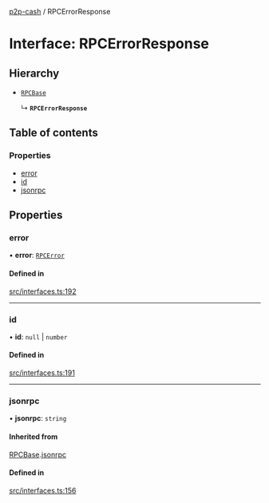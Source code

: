 [p2p-cash](../README.md) / RPCErrorResponse

# Interface: RPCErrorResponse

## Hierarchy

- [`RPCBase`](RPCBase.md)

  ↳ **`RPCErrorResponse`**

## Table of contents

### Properties

- [error](RPCErrorResponse.md#error)
- [id](RPCErrorResponse.md#id)
- [jsonrpc](RPCErrorResponse.md#jsonrpc)

## Properties

### error

• **error**: [`RPCError`](RPCError.md)

#### Defined in

[src/interfaces.ts:192](https://github.com/mainnet-pat/p2p-cash/blob/master/src/interfaces.ts#L192)

___

### id

• **id**: ``null`` \| `number`

#### Defined in

[src/interfaces.ts:191](https://github.com/mainnet-pat/p2p-cash/blob/master/src/interfaces.ts#L191)

___

### jsonrpc

• **jsonrpc**: `string`

#### Inherited from

[RPCBase](RPCBase.md).[jsonrpc](RPCBase.md#jsonrpc)

#### Defined in

[src/interfaces.ts:156](https://github.com/mainnet-pat/p2p-cash/blob/master/src/interfaces.ts#L156)

